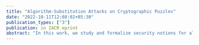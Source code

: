 ```yaml
---
title: "Algorithm-Substitution Attacks on Cryptographic Puzzles"
date: "2022-10-11T12:08:02+05:30"
publication_types: ["3"]
publication: in IACR eprint
abstract: "In this work, we study and formalize security notions for algorithm substitution attacks (ASAs) on em cryptographic puzzles. Puzzles are difficult problems that require an investment of computation, memory, or some other related resource. They are heavily used as a building block for the consensus networks used by cryptocurrencies. These include primitives such as proof-of-work, proof-of-space, and verifiable delay functions (VDFs). Due to economies of scale, these networks increasingly rely on a small number of companies to construct opaque hardware or software (e.g., GPU or FPGA images): this dependency raises concerns about cryptographic subversion. Unlike the algorithms considered by previous ASAs, cryptographic puzzles do not rely on secret keys and thus enable a very different set of attacks. We first explore the threat model for these systems and then propose concrete attacks that (1) selectively reduce a victim's solving capability ( e.g., hashrate) and (2) exfiltrate puzzle solutions to an attacker. We then propose defenses, several of which can be applied to existing cryptocurrency hardware with minimal changes. We also find that mining devices for many major proof-of-work cryptocurrencies already demonstrate errors exactly how a potentially subverted device would. Given that these attacks are relevant to all proof of work cryptocurrencies that have a combined market capitalization of around a few hundred billion dollars (2022), we recommend that all vulnerable mining protocols consider making the suggested adaptations today."
---
```

